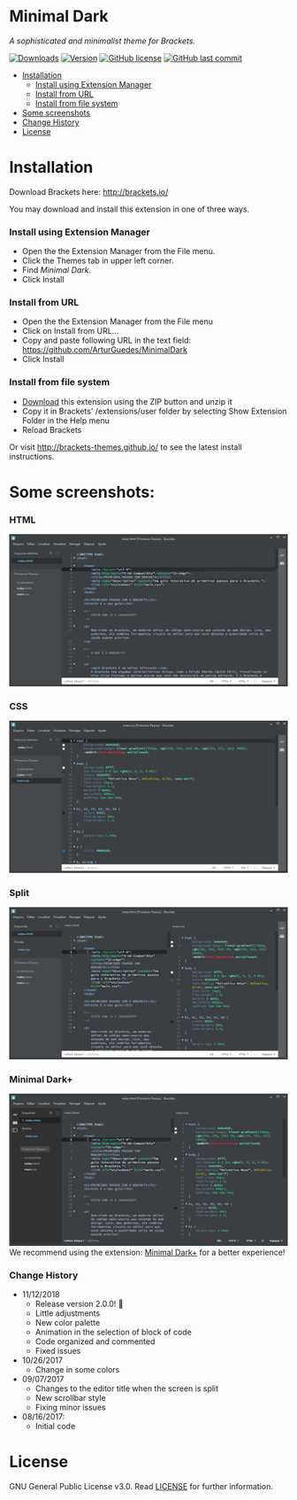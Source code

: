 # Minimal Dark
_A sophisticated and minimalist theme for Brackets._

[![Downloads](https://badges.ml/arturguedes.minimaldark/total.svg)](https://brackets-extension-badges.github.io#arturguedes.minimaldark)
[![Version](https://badges.ml/arturguedes.minimaldark/version.svg)](https://brackets-extension-badges.github.io#arturguedes.minimaldark)
[![GitHub license](https://img.shields.io/github/license/ArturGuedes/MinimalDark.svg)](https://github.com/ArturGuedes/MinimalDark/blob/master/LICENSE)
[![GitHub last commit](https://img.shields.io/github/last-commit/ArturGuedes/MinimalDark.svg)]()

- [Installation](#installation)
    - [Install using Extension Manager](#install-using-extension-manager)
    - [Install from URL](#install-from-url)
    - [Install from file system](#install-from-file-system)
- [Some screenshots](#some-screenshots)
- [Change History](#change-history)
- [License](#license)

# Installation

Download Brackets here: http://brackets.io/

You may download and install this extension in one of three ways. 

### Install using Extension Manager
- Open the the Extension Manager from the File menu.
- Click the Themes tab in upper left corner.
- Find *Minimal Dark*.
- Click Install

### Install from URL
- Open the the Extension Manager from the File menu
- Click on Install from URL...
- Copy and paste following URL in the text field: https://github.com/ArturGuedes/MinimalDark
- Click Install

### Install from file system
- [Download](https://github.com/ArturGuedes/MinimalDark/archive/master.zip) this extension using the ZIP button and unzip it 
- Copy it in Brackets' /extensions/user folder by selecting Show Extension Folder in the Help menu
- Reload Brackets



Or visit http://brackets-themes.github.io/ to see the latest install instructions.

# Some screenshots:

### HTML
![HTML Screenshot](https://github.com/ArturGuedes/MinimalDark/blob/master/screenshots/html.png)

### CSS
![CSS Screenshot](https://github.com/ArturGuedes/MinimalDark/blob/master/screenshots/css.png)

### Split
![Split Screenshot](https://github.com/ArturGuedes/MinimalDark/blob/master/screenshots/split.png)

### Minimal Dark+
![PLUS Screenshot](https://github.com/ArturGuedes/MinimalDark/blob/master/screenshots/plus.png)
We recommend using the extension: [Minimal Dark+](https://github.com/ArturGuedes/MinimalDarkPlus) for a better experience!


### Change History
* 11/12/2018
   * Release version 2.0.0! :tada:
   * Little adjustments
   * New color palette
   * Animation in the selection of block of code
   * Code organized and commented
   * Fixed issues
* 10/26/2017
   * Change in some colors
* 09/07/2017
   * Changes to the editor title when the screen is split
   * New scrollbar style
   * Fixing minor issues
* 08/16/2017:
   * Initial code

# License

GNU General Public License v3.0. Read [LICENSE](LICENSE) for further information.


